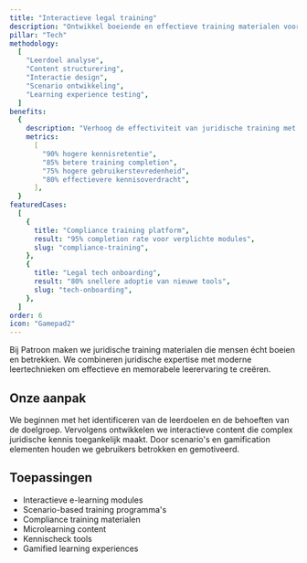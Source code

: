 ```yaml
---
title: "Interactieve legal training"
description: "Ontwikkel boeiende en effectieve training materialen voor juridische educatie"
pillar: "Tech"
methodology:
  [
    "Leerdoel analyse",
    "Content structurering",
    "Interactie design",
    "Scenario ontwikkeling",
    "Learning experience testing",
  ]
benefits:
  {
    description: "Verhoog de effectiviteit van juridische training met 85% door interactieve en engaging leermaterialen",
    metrics:
      [
        "90% hogere kennisretentie",
        "85% betere training completion",
        "75% hogere gebruikerstevredenheid",
        "80% effectievere kennisoverdracht",
      ],
  }
featuredCases:
  [
    {
      title: "Compliance training platform",
      result: "95% completion rate voor verplichte modules",
      slug: "compliance-training",
    },
    {
      title: "Legal tech onboarding",
      result: "80% snellere adoptie van nieuwe tools",
      slug: "tech-onboarding",
    },
  ]
order: 6
icon: "Gamepad2"
---
```


Bij Patroon maken we juridische training materialen die mensen écht boeien en betrekken. We combineren juridische expertise met moderne leertechnieken om effectieve en memorabele leerervaring te creëren.

## Onze aanpak

We beginnen met het identificeren van de leerdoelen en de behoeften van de doelgroep. Vervolgens ontwikkelen we interactieve content die complex juridische kennis toegankelijk maakt. Door scenario's en gamification elementen houden we gebruikers betrokken en gemotiveerd.

## Toepassingen

- Interactieve e-learning modules
- Scenario-based training programma's
- Compliance training materialen
- Microlearning content
- Kennischeck tools
- Gamified learning experiences
